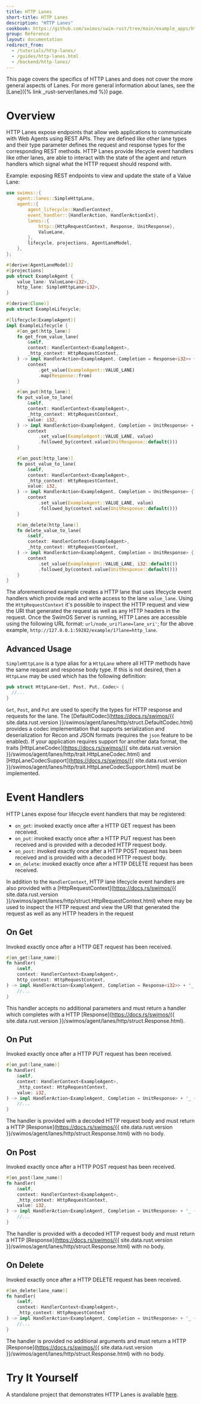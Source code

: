 ```yaml
---
title: HTTP Lanes
short-title: HTTP Lanes
description: "HTTP Lanes"
cookbook: https://github.com/swimos/swim-rust/tree/main/example_apps/http_lane
group: Reference
layout: documentation
redirect_from:
  - /tutorials/http-lanes/
  - /guides/http-lanes.html
  - /backend/http-lanes/
---
```


This page covers the specifics of HTTP Lanes and does not cover the more general aspects of Lanes. For more general information about lanes, see the [Lane]({% link _rust-server/lanes.md %}) page.

# Overview

HTTP Lanes expose endpoints that allow web applications to communicate with Web Agents using REST APIs. They are defined like other lane types and their type parameter defines the request and response types for the corresponding REST methods. HTTP Lanes provide lifecycle event handlers like other lanes, are able to interact with the state of the agent and return handlers which signal what the HTTP request should respond with.

Example: exposing REST endpoints to view and update the state of a Value Lane:

```rust
use swimos::{
    agent::lanes::SimpleHttpLane,
    agent::{
        agent_lifecycle::HandlerContext,
        event_handler::{HandlerAction, HandlerActionExt},
        lanes::{
            http::{HttpRequestContext, Response, UnitResponse},
            ValueLane,
        },
        lifecycle, projections, AgentLaneModel,
    },
};

#[derive(AgentLaneModel)]
#[projections]
pub struct ExampleAgent {
    value_lane: ValueLane<i32>,
    http_lane: SimpleHttpLane<i32>,
}

#[derive(Clone)]
pub struct ExampleLifecycle;

#[lifecycle(ExampleAgent)]
impl ExampleLifecycle {
    #[on_get(http_lane)]
    fn get_from_value_lane(
        &self,
        context: HandlerContext<ExampleAgent>,
        _http_context: HttpRequestContext,
    ) -> impl HandlerAction<ExampleAgent, Completion = Response<i32>> + '_ {
        context
            .get_value(ExampleAgent::VALUE_LANE)
            .map(Response::from)
    }

    #[on_put(http_lane)]
    fn put_value_to_lane(
        &self,
        context: HandlerContext<ExampleAgent>,
        _http_context: HttpRequestContext,
        value: i32,
    ) -> impl HandlerAction<ExampleAgent, Completion = UnitResponse> + '_ {
        context
            .set_value(ExampleAgent::VALUE_LANE, value)
            .followed_by(context.value(UnitResponse::default()))
    }

    #[on_post(http_lane)]
    fn post_value_to_lane(
        &self,
        context: HandlerContext<ExampleAgent>,
        _http_context: HttpRequestContext,
        value: i32,
    ) -> impl HandlerAction<ExampleAgent, Completion = UnitResponse> {
        context
            .set_value(ExampleAgent::VALUE_LANE, value)
            .followed_by(context.value(UnitResponse::default()))
    }

    #[on_delete(http_lane)]
    fn delete_value_to_lane(
        &self,
        context: HandlerContext<ExampleAgent>,
        _http_context: HttpRequestContext,
    ) -> impl HandlerAction<ExampleAgent, Completion = UnitResponse> {
        context
            .set_value(ExampleAgent::VALUE_LANE, i32::default())
            .followed_by(context.value(UnitResponse::default()))
    }
}
```

The aforementioned example creates a HTTP lane that uses lifecycle event handlers which provide read and write access to the lane `value_lane`. Using the `HttpRequestContext` it's possible to inspect the HTTP request and view the URI that generated the request as well as any HTTP headers in the request. Once the SwimOS Server is running, HTTP Lanes are accessible using the following URL format: `url/node_uri?lane=lane_uri'`; for the above example, `http://127.0.0.1:59282/example/1?lane=http_lane`.

## Advanced Usage

`SimpleHttpLane` is a type alias for a `HttpLane` where all HTTP methods have the same request and response body type. If this is not desired, then a `HttpLane` may be used which has the following definition:

```rust
pub struct HttpLane<Get, Post, Put, Codec> {
  //...
}
```

`Get`, `Post`, and `Put` are used to specify the types for HTTP response and requests for the lane. The [DefaultCodec](https://docs.rs/swimos/{{ site.data.rust.version }}/swimos/agent/lanes/http/struct.DefaultCodec.html) provides a codec implementation that supports serialization and deserialization for Recon and JSON formats (requires the `json` feature to be enabled). If your application requires support for another data format, the traits [HttpLaneCodec](https://docs.rs/swimos/{{ site.data.rust.version }}/swimos/agent/lanes/http/trait.HttpLaneCodec.html) and [HttpLaneCodecSupport](https://docs.rs/swimos/{{ site.data.rust.version }}/swimos/agent/lanes/http/trait.HttpLaneCodecSupport.html) must be implemented.

# Event Handlers

HTTP Lanes expose four lifecycle event handlers that may be registered:

- `on_get`: invoked exactly once after a HTTP GET request has been received.
- `on_put`: invoked exactly once after a HTTP PUT request has been received and is provided with a decoded HTTP request body.
- `on_post`: invoked exactly once after a HTTP POST request has been received and is provided with a decoded HTTP request body.
- `on_delete`: invoked exactly once after a HTTP DELETE request has been received.

In addition to the `HandlerContext`, HTTP lane lifecycle event handlers are also provided with a [HttpRequestContext](https://docs.rs/swimos/{{ site.data.rust.version }}/swimos/agent/lanes/http/struct.HttpRequestContext.html) where may be used to inspect the HTTP request and view the URI that generated the request as well as any HTTP headers in the request

## On Get

Invoked exactly once after a HTTP GET request has been received.

```rust
#[on_get(lane_name)]
fn handler(
    &self,
    context: HandlerContext<ExampleAgent>,
    http_context: HttpRequestContext,
) -> impl HandlerAction<ExampleAgent, Completion = Response<i32>> + '_ {
    //...
}
```

This handler accepts no additional parameters and must return a handler which completes with a HTTP [Response](https://docs.rs/swimos/{{ site.data.rust.version }}/swimos/agent/lanes/http/struct.Response.html).

## On Put

Invoked exactly once after a HTTP PUT request has been received.

```rust
#[on_put(lane_name)]
fn handler(
    &self,
    context: HandlerContext<ExampleAgent>,
    _http_context: HttpRequestContext,
    value: i32,
) -> impl HandlerAction<ExampleAgent, Completion = UnitResponse> + '_ {
    //...
}
```

The handler is provided with a decoded HTTP request body and must return a HTTP [Response](https://docs.rs/swimos/{{ site.data.rust.version }}/swimos/agent/lanes/http/struct.Response.html) with no body.

## On Post

Invoked exactly once after a HTTP POST request has been received.

```rust
#[on_post(lane_name)]
fn handler(
    &self,
    context: HandlerContext<ExampleAgent>,
    _http_context: HttpRequestContext,
    value: i32,
) -> impl HandlerAction<ExampleAgent, Completion = UnitResponse> + '_ {
    //...
}
```

The handler is provided with a decoded HTTP request body and must return a HTTP [Response](https://docs.rs/swimos/{{ site.data.rust.version }}/swimos/agent/lanes/http/struct.Response.html) with no body.

## On Delete

Invoked exactly once after a HTTP DELETE request has been received.

```rust
#[on_delete(lane_name)]
fn handler(
    &self,
    context: HandlerContext<ExampleAgent>,
    _http_context: HttpRequestContext
) -> impl HandlerAction<ExampleAgent, Completion = UnitResponse> + '_ {
    //...
}
```

The handler is provided no additional arguments and must return a HTTP [Response](https://docs.rs/swimos/{{ site.data.rust.version }}/swimos/agent/lanes/http/struct.Response.html) with no body.

# Try It Yourself

A standalone project that demonstrates HTTP Lanes is available [here](https://github.com/swimos/swim-rust/tree/main/example_apps/http_lane).
